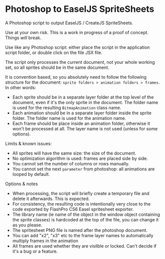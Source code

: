 Photoshop to EaselJS SpriteSheets
=================

A Photoshop script to output EaselJS / CreateJS SpriteSheets.

Use at your own risk. This is a work in progress of a proof of concept. Things *will* break.

Use like any Photoshop script: either place the script in the application script folder, or double click on the file JSX file.

The script only processes the current document, not your whole working set, so all sprites should be in the same document.

It is convention based, so you absolutely need to follow the following structure for the document: `sprite folders > animation folders > frames`. In other words:

*	Each sprite should be in a separate layer folder at the top level of the document, even if it's the only sprite in the document. The folder name is used for the resulting `BitmapAnimation` class name.
*	Each animation should be in a separate layer folder inside the sprite folder. The folder name is used for the animation name.
*	Each frame should be place inside an animation folder, otherwise it won't be processed at all. The layer name is not used (unless for some options).

Limits & known issues:

*	All sprites will have the same size: the size of the document.
*	No optimization algorithm is used: frames are placed side by side.
*	You cannot set the number of columns or rows manually.
*	You cannot set the next `parameter` from photoshop: all animations are looped by default.


Options & notes

*	When processing, the script will briefly create a temporary file and delete it afterwards. This is expected.
*	For consistency, the resulting code is intentionally very close to the code exported by FlashPro CS6 Easel spritesheet exporter.
*	The library name (ie name of the object in the window object containing the sprite classes) is hardcoded at the top of the file, you can change it as you please.
*	The spritesheet PNG file is named after the photoshop document.
*	You can add "x2", "x3" etc to the frame layer names to automatically multiply frames in the animation
*	All frames are used whether they are visilble or locked. Can't decide if it's a bug or a feature.



